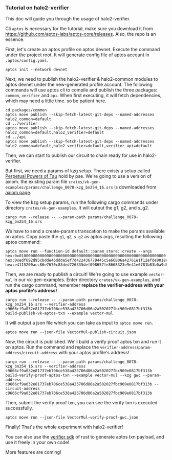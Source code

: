 ### Tutorial on halo2-verifier

This doc will guide you through the usage of halo2-verifier.

Cli `aptos` is necessary for the tutorial, make sure you download it from https://github.com/aptos-labs/aptos-core/releases. 
Also, the repo is an essence.


First, let's create an aptos profile on aptos devnet.
Execute the command under the project root. It will generate config file of aptos account in `.aptos/config.yaml`.

``` shell
aptos init --network devnet
```

Next, we need to publish the halo2-verifier & halo2-common modules to aptos devnet under the new-generated profile account.
The following commands will use aptos cli to compile and publish the three packages: `common`, `verifier` and `api`.
When first executing, it will fetch dependencies, which may need a little time. so be patient here.
``` shell
cd packages/common
aptos move publish --skip-fetch-latest-git-deps --named-addresses halo2_common=default
cd ../verifier
aptos move publish --skip-fetch-latest-git-deps --named-addresses halo2_common=default,halo2_verifier=default
cd ../api
aptos move publish --skip-fetch-latest-git-deps --named-addresses halo2_common=default,halo2_verifier=default,verifier_api=default
```

Then, we can start to publish our circuit to chain ready for use in halo2-verifier.

But first, we need a params of kzg setup. There exists a setup called [Perpetual Powers of Tau](https://github.com/privacy-scaling-explorations/perpetualpowersoftau) hold by pse.
We're going to use a version of axiom.
the existing param file `crates/vk-gen-examples/params/challenge_0078-kzg_bn254_16.srs` is downloaded from [axiom page](https://docs.axiom.xyz/transparency-and-security/kzg-trusted-setup).

To view the kzg setup params, run the following cargo commands under directory `crates/vk-gen-examples`. 
It will output the g1, g2, and s_g2.
```shell
cargo run --release -- --param-path params/challenge_0078-kzg_bn254_16.srs
```

We have to send a  create-params transcation to make the params available on aptos.
Copy paste the `g1`, `g2`, `s_g2` as aptos args, resulting the following aptos command: 
```shell
aptos move run --function-id default::param_store::create --args hex:0x0100000000000000000000000000000000000000000000000000000000000000 hex:0xedf692d95cbdde46ddda5ef7d422436779445c5e66006a42761e1f12efde0018c212f3aeb785e49712e7a9353349aaf1255dfb31b7bf60723a480d9293938e19 hex:e4115200acc86e7670c83ded726335def098657fe8668323e9e41e6781b83b0a9d83b54bbb00215323ce6d7f9d7f331a286d7707d03f7dbdd3125c6163588d13
```

Then, we are ready to publish a circuit!
We're going to use example `vector-mul` in our vk-gen-examples.
Enter directory `crates/vk-gen-examples`, and run the cargo command, remember **replace the verifier-address with your aptos profile's address!**
```shell
cargo run --release -- --param-path params/challenge_0078-kzg_bn254_16.srs --verifier-address c9666cf9a032e81737eb706ce538a423706d86a2a502027fbc909e0817bf313b build-publish-vk-aptos-txn --example vector-mul
```
It will output a json file which you can take as input to `aptos move run`.

```shell
aptos move run --json-file VectorMul-publish-circuit.json
```

Now, the circuit is published. We'll build a verify proof aptos txn and run it on aptos. 
Run the command and replace the `verifier-address`/`param-address`/`circuit-address` with your aptos profile's address!
```shell
cargo run --release -- --param-path params/challenge_0078-kzg_bn254_16.srs --verifier-address c9666cf9a032e81737eb706ce538a423706d86a2a502027fbc909e0817bf313b build-verify-proof-aptos-txn --example vector-mul --kzg gwc --param-address c9666cf9a032e81737eb706ce538a423706d86a2a502027fbc909e0817bf313b --circuit-address c9666cf9a032e81737eb706ce538a423706d86a2a502027fbc909e0817bf313b
```

Then, submit the verify proof txn, you can see the verify txn is executed successfully.

```shell
aptos move run --json-file VectorMul-verify-proof-gwc.json
```

Finally! That's the whole experiment with halo2-verifier!

You can also use the [verifier sdk](crates/verifier-sdk) of rust to generate aptos txn payload, and use it freely in your own code!

More features are coming!